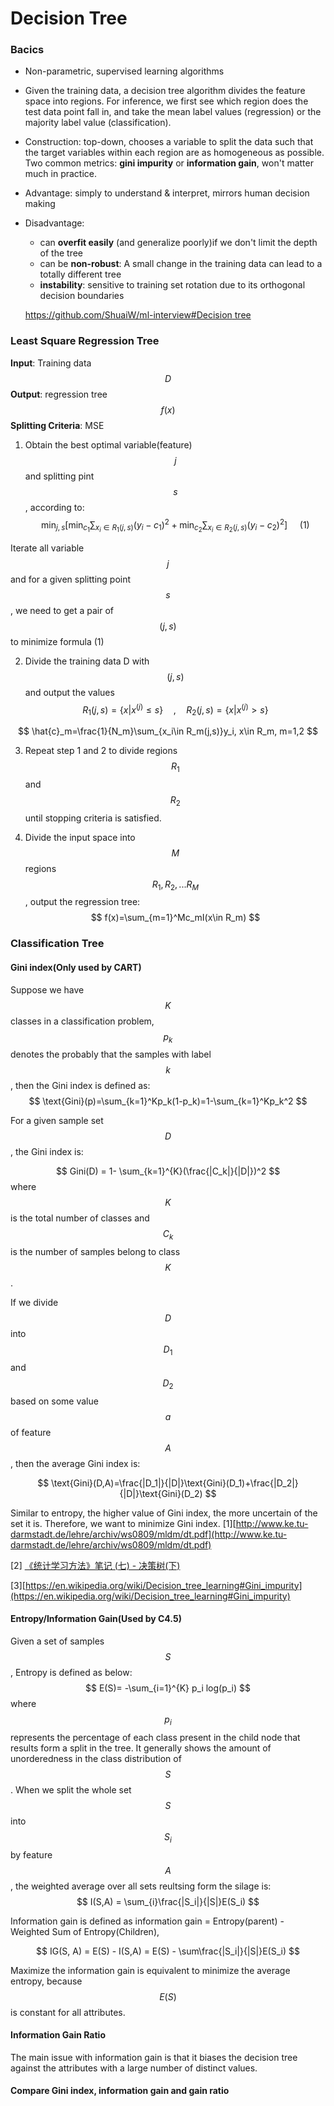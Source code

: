 # Decision Tree

### Bacics

* Non-parametric, supervised learning algorithms
* Given the training data, a decision tree algorithm divides the feature space into regions. For inference, we first see which region does the test data point fall in, and take the mean label values (regression) or the majority label value (classification).
* Construction: top-down, chooses a variable to split the data such that the target variables within each region are as homogeneous as possible. Two common metrics: __gini impurity__ or __information gain__, won't matter much in practice.
* Advantage: simply to understand & interpret, mirrors human decision making
* Disadvantage:
  * can __overfit easily__ (and generalize poorly)if we don't limit the depth of the tree
  * can be __non-robust__: A small change in the training data can lead to a totally different tree
  * __instability__: sensitive to training set rotation due to its orthogonal decision boundaries
  
  [https://github.com/ShuaiW/ml-interview#Decision tree](https://github.com/ShuaiW/ml-interview#SVM)
  

### Least Square Regression Tree

__Input__: Training data $$D$$
__Output__: regression tree $$f(x)$$
__Splitting Criteria__: MSE

1. Obtain the best optimal variable(feature) $$j$$ and splitting pint $$s$$, according to:
$$
\min_{j,s}\left[\min_{c_1}\sum_{x_i\in R_1(j,s)}(y_i-c_1)^2+\min_{c_2}\sum_{x_i\in R_2(j,s)}(y_i-c_2)^2\right] \:\:\:\:\: (1)
$$

Iterate all variable $$j$$ and for a given splitting point $$s$$, we need to get a pair of $$(j,s)$$ to minimize formula (1)

2. Divide the training data D with $$(j,s)$$ and output the values
  $$
  R_1(j,s)=\{x|x^{(j)}\le s\} \quad ,\quad R_2(j,s)=\{x|x^{(j)}\gt s\}
  $$
  
  $$
  \hat{c}_m=\frac{1}{N_m}\sum_{x_i\in R_m(j,s)}y_i, x\in R_m, m=1,2
  $$
  
3. Repeat step 1 and 2  to divide regions $$R_1$$ and $$R_2$$ until stopping criteria is satisfied.

4. Divide the input space into $$M$$ regions$$R_1, R_2,...R_M$$, output the regression tree:
$$
f(x)=\sum_{m=1}^Mc_mI(x\in R_m)
$$


### Classification Tree


#### Gini index(Only used by CART)

Suppose we have $$K$$ classes in a classification problem, $$p_k$$ denotes the probably that the samples with label $$k$$, then the Gini index is defined as:
$$
\text{Gini}(p)=\sum_{k=1}^Kp_k(1-p_k)=1-\sum_{k=1}^Kp_k^2
$$

For a given sample set $$D$$, the Gini index is:

$$
 Gini(D) = 1- \sum_{k=1}^{K}(\frac{|C_k|}{|D|})^2
 $$
where $$K$$ is the total number of classes and $$C_k$$ is the number of samples belong to class $$K$$.

If we divide $$D$$ into $$D_1$$ and $$D_2$$ based on some value $$a$$ of feature $$A$$, then the average Gini index is:

$$
\text{Gini}(D,A)=\frac{|D_1|}{|D|}\text{Gini}(D_1)+\frac{|D_2|}{|D|}\text{Gini}(D_2)
$$

Similar to entropy, the higher value of Gini index, the more uncertain of the set it is. Therefore, we want to minimize Gini index.
[1][http://www.ke.tu-darmstadt.de/lehre/archiv/ws0809/mldm/dt.pdf](http://www.ke.tu-darmstadt.de/lehre/archiv/ws0809/mldm/dt.pdf)

[2] [《统计学习方法》笔记 (七) - 决策树(下)](http://daniellaah.github.io/2017/Statistical-Learning-Notes-Chapter5-DecisionTree-2.html)

[3][https://en.wikipedia.org/wiki/Decision_tree_learning#Gini_impurity](https://en.wikipedia.org/wiki/Decision_tree_learning#Gini_impurity)

#### Entropy/Information Gain(Used by C4.5)

Given a set of samples $$S$$, Entropy is defined as below:
$$
E(S)= -\sum_{i=1}^{K} p_i log(p_i) 
$$
where $$p_i$$ represents the percentage of each class present in the child node that results form a split in the tree. It generally shows the amount of unorderedness in the class distribution of $$S$$.
When we split the whole set $$S$$ into $$S_i$$ by feature $$A$$,  the  weighted average over all sets reultsing form the silage is:
$$
I(S,A)  = \sum_{i}\frac{|S_i|}{|S|}E(S_i)
$$

Information gain is defined as information gain = Entropy(parent) - Weighted Sum of Entropy(Children),

$$
IG(S, A) = E(S) - I(S,A) = E(S) - \sum\frac{|S_i|}{|S|}E(S_i)
$$

Maximize the information gain is equivalent to minimize the average entropy, because $$E(S)$$ is constant for all attributes.


#### Information Gain Ratio
The main issue with information gain is that it biases the decision tree against the attributes with a large number of distinct values. 


#### Compare Gini index, information gain  and gain ratio






  


